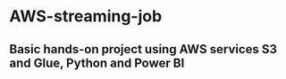 # AWS-streaming-job
## __Basic hands-on project using AWS services S3 and Glue, Python and Power BI__
